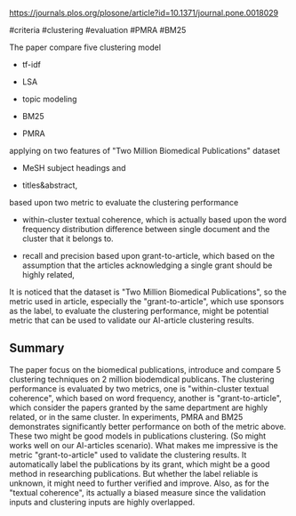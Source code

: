 https://journals.plos.org/plosone/article?id=10.1371/journal.pone.0018029

#criteria #clustering #evaluation #PMRA #BM25

The paper compare five clustering model

- tf-idf
    
- LSA

- topic modeling
    
- BM25
    
- PMRA
    

applying on two features of "Two Million Biomedical Publications" dataset

- MeSH subject headings and
    
- titles&abstract,
    

based upon two metric to evaluate the clustering performance

- within-cluster textual coherence, which is actually based upon the word frequency distribution difference between single document and the cluster that it belongs to.
    
- recall and precision based upon grant-to-article, which based on the assumption that the articles acknowledging a single grant should be highly related,
    

It is noticed that the dataset is "Two Million Biomedical Publications", so the metric used in article, especially the "grant-to-article", which use sponsors as the label, to evaluate the clustering performance, might be potential metric that can be used to validate our AI-article clustering results.

## Summary

The paper focus on the biomedical publications, introduce and compare 5 clustering techniques on 2 million biodemdical publicans. The clustering performance is evaluated by two metrics, one is "within-cluster textual coherence", which based on word frequency, another is "grant-to-article", which consider the papers granted by the same department are highly related, or in the same cluster. In experiments, PMRA and BM25 demonstrates significantly better performance on both of the metric above. These two might be good models in publications clustering. (So might works well on our AI-articles scenario). What makes me impressive is the metric "grant-to-article" used to validate the clustering results. It automatically label the publications by its grant, which might be a good method in researching publications. But whether the label reliable is unknown, it might need to further verified and improve. Also, as for the "textual coherence", its actually a biased measure since the validation inputs and clustering inputs are highly overlapped.